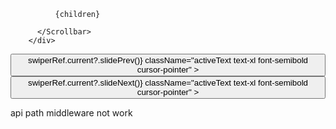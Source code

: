 <div className="mt-20 ml-20 px-7 py-7 w-full overflow-y-auto">
          <Scrollbar
            className="hide-scrollbar"
            plugins={{
              overscroll: {
                effect: "bounce",
              },
            }}
            damping={0.05}
            thumbMaxSize={20}
            renderByPixels={true}
            alwaysShowTracks={false}
            continuousScrolling={true}
          >

              {children}

          </Scrollbar>
        </div>










<div className="flex justify-between pt-4">
        <button
          onClick={() => swiperRef.current?.slidePrev()}
          className="activeText text-xl font-semibold cursor-pointer"
        >
          <IoIosArrowBack />
        </button>
        <button
          onClick={() => swiperRef.current?.slideNext()}
          className="activeText text-xl font-semibold cursor-pointer"
        >
          <IoIosArrowForward />
        </button>
      </div>











api path middleware not work




